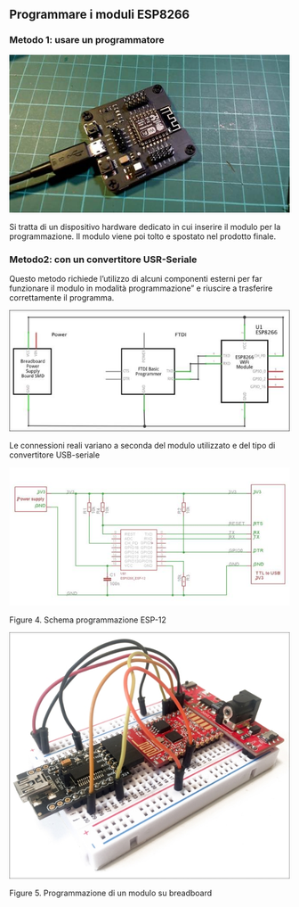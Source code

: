 ## Programmare i moduli ESP8266

### Metodo 1: usare un programmatore

![img](../media/clip_image002-16368003617642.jpg)

Si tratta di un dispositivo hardware dedicato in cui inserire il modulo per la programmazione. Il modulo viene poi tolto e spostato nel prodotto finale.

### Metodo2: con un convertitore USR-Seriale

Questo metodo richiede l’utilizzo di alcuni componenti esterni per far funzionare il modulo in modalità programmazione” e riuscire a trasferire correttamente il programma.

![img](../media/clip_image004-16368003617653.jpg)

Le connessioni reali variano a seconda del modulo utilizzato e del tipo di convertitore USB-seriale

 

![ESP to Serial](../media/clip_image006.jpg)

Figure 4. Schema programmazione ESP-12

 

 

 

![img](../media/clip_image007.jpg)

Figure 5. Programmazione di un modulo su breadboard